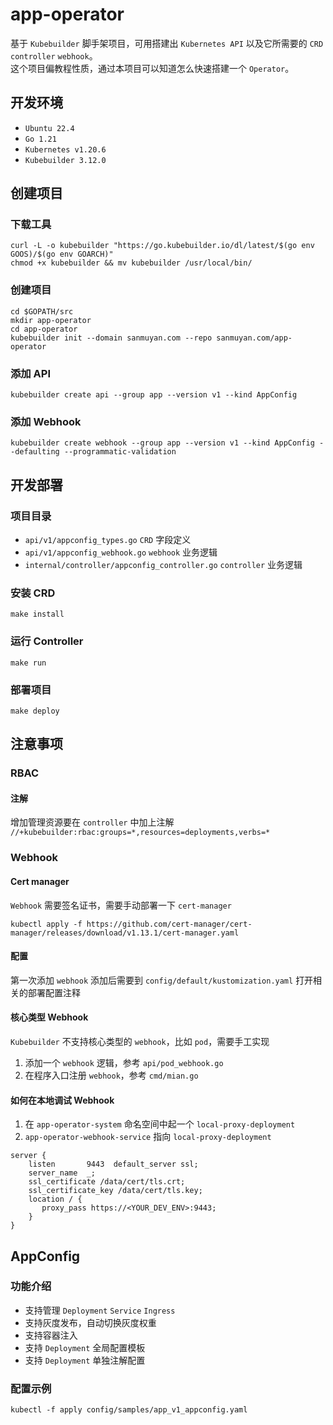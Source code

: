 # app-operator

基于 `Kubebuilder` 脚手架项目，可用搭建出 `Kubernetes API` 以及它所需要的 `CRD` `controller` `webhook`。  
这个项目偏教程性质，通过本项目可以知道怎么快速搭建一个 `Operator`。

## 开发环境

- `Ubuntu 22.4`
- `Go 1.21`
- `Kubernetes v1.20.6`
- `Kubebuilder 3.12.0`

## 创建项目

### 下载工具

```shell
curl -L -o kubebuilder "https://go.kubebuilder.io/dl/latest/$(go env GOOS)/$(go env GOARCH)"
chmod +x kubebuilder && mv kubebuilder /usr/local/bin/
```

### 创建项目

```shell
cd $GOPATH/src
mkdir app-operator
cd app-operator
kubebuilder init --domain sanmuyan.com --repo sanmuyan.com/app-operator
```

### 添加 API

```shell
kubebuilder create api --group app --version v1 --kind AppConfig
```

### 添加 Webhook

```shell
kubebuilder create webhook --group app --version v1 --kind AppConfig --defaulting --programmatic-validation
```

## 开发部署

### 项目目录

- `api/v1/appconfig_types.go` `CRD` 字段定义
- `api/v1/appconfig_webhook.go` `webhook` 业务逻辑
- `internal/controller/appconfig_controller.go` `controller` 业务逻辑

### 安装 CRD

```shell
make install
```

### 运行 Controller

```shell
make run
```

### 部署项目

```shell
make deploy
```

## 注意事项

### RBAC

#### 注解

增加管理资源要在 `controller` 中加上注解 `//+kubebuilder:rbac:groups=*,resources=deployments,verbs=*`

### Webhook

#### Cert manager

`Webhook` 需要签名证书，需要手动部署一下 `cert-manager`

```shell
kubectl apply -f https://github.com/cert-manager/cert-manager/releases/download/v1.13.1/cert-manager.yaml
```

#### 配置

第一次添加 `webhook` 添加后需要到 `config/default/kustomization.yaml` 打开相关的部署配置注释

#### 核心类型 Webhook

`Kubebuilder` 不支持核心类型的 `webhook`，比如 `pod`，需要手工实现

1. 添加一个 `webhook` 逻辑，参考 `api/pod_webhook.go`
2. 在程序入口注册 `webhook`，参考 `cmd/mian.go`

#### 如何在本地调试 Webhook

1. 在 `app-operator-system` 命名空间中起一个 `local-proxy-deployment`
2. `app-operator-webhook-service` 指向 `local-proxy-deployment`

```shell
server {
    listen       9443  default_server ssl;
    server_name  _;
    ssl_certificate /data/cert/tls.crt;
    ssl_certificate_key /data/cert/tls.key;
    location / {
       proxy_pass https://<YOUR_DEV_ENV>:9443;
    }
}    
```

## AppConfig

### 功能介绍

- 支持管理 `Deployment` `Service` `Ingress`
- 支持灰度发布，自动切换灰度权重
- 支持容器注入
- 支持 `Deployment` 全局配置模板
- 支持 `Deployment` 单独注解配置

### 配置示例

```shell
kubectl -f apply config/samples/app_v1_appconfig.yaml
```
